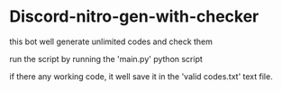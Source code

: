 # Discord-nitro-gen-with-checker
this bot well generate unlimited codes and check them

run the script by running the 'main.py' python script

if there any working code, it well save it in the 'valid codes.txt' text file.
